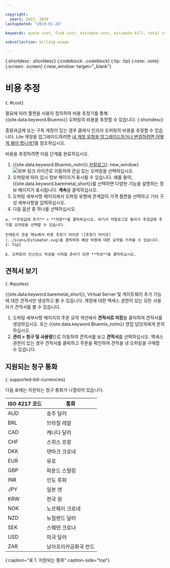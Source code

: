 ```yaml
---

copyright:
  years: 2015, 2019
lastupdated: "2019-01-28"

keywords: quote cost, find cost, estimate cost, estimate bill, total cost, service cost

subcollection: billing-usage

---
```


{:shortdesc: .shortdesc}
{:codeblock: .codeblock}
{:tip: .tip}
{:note: .note}
{:screen: .screen}
{:new_window: target="_blank"}

# 비용 추정
{: #cost}

필요에 따라 플랜을 사용자 정의하여 비용 추정기를 통해 {{site.data.keyword.Bluemix}} 오퍼링의 비용을 추정할 수 있습니다.
{:shortdesc}

종량과금제 또는 구독 계정이 있는 경우 클래식 인프라 오퍼링의 비용을 추정할 수 있습니다. Lite 계정을 업그레이드하려면 [내 계정 유형을 업그레이드하거나 변경하려면 어떻게 해야 합니까?](/docs/account?topic=account-accountfaqs)를 참조하십시오.

비용을 추정하려면 다음 단계를 완료하십시오.

  1. {{site.data.keyword.Bluemix_notm}} [카탈로그](https://cloud.ibm.com/catalog){: new_window} ![외부 링크 아이콘](../icons/launch-glyph.svg "외부 링크 아이콘")로 이동하여 관심 있는 오퍼링을 선택하십시오.
  2. 오퍼링에 따라 임시 정보 페이지가 표시될 수 있습니다. 예를 들어, {{site.data.keyword.baremetal_short}}를 선택하면 다양한 기능을 설명하는 정보 페이지가 표시됩니다. **계속**을 클릭하십시오.
  3. 오퍼링 세부사항 페이지에서 오퍼링 유형에 관계없이 가격 플랜을 선택하고 기타 구성 세부사항을 입력하십시오.
  4. 다음 옵션 중 하나를 선택하십시오.

    a. **추정값에 추가** > **저장**을 클릭하십시오. 여기서 카탈로그로 돌아가 추정값에 추가할 오퍼링을 선택할 수 있습니다.

    언제든지 콘솔 메뉴에서 비용 추정기 아이콘 ![추정기 아이콘](../icons/Estimator.svg)을 클릭하여 예상 비용에 대한 요약을 가져올 수 있습니다.
    {: tip}

    b. 오퍼링의 인스턴스 작성을 시작할 준비가 되면 **작성**을 클릭하십시오.


## 견적서 보기
{: #quotes}

{{site.data.keyword.baremetal_short}}, Virtual Server 및 게이트웨이 추가 기능에 대한 견적서만 생성하고 볼 수 있습니다. 계정에 대한 액세스 권한이 있는 모든 사용자가 견적서를 볼 수 있습니다.

  1. 오퍼링 세부사항 페이지의 주문 요약 섹션에서 **견적서로 저장**을 클릭하여 견적서를 생성하십시오. 또는 {{site.data.keyword.Bluemix_notm}} 영업 담당자에게 문의하십시오.
  2. **관리 > 청구 및 사용량**으로 이동하여 견적서를 보고 **견적서**를 선택하십시오. 액세스 권한이 있는 경우 견적서를 클릭하고 주문을 확인하여 견적을 낸 오퍼링을 구매할 수 있습니다.


## 지원되는 청구 통화
{: supported-bill-currencies}

다음 표에는 지원되는 청구 통화가 나열되어 있습니다.

|ISO 4217 코드 |통화             |
|---------------|----------------------|
|AUD            |호주 달러    |
|BRL            |	브라질 레알       |
|CAD            |	캐나다 달러      |
|CHF            |	스위스 프랑          |
|DKK            |	덴마크 크로네         |
|EUR            |	유로                 |
|GBP            |	파운드 스털링       |
|INR            |	인도 루피         |
|JPY            |	일본 엔         |
|KRW            |	한국 원     |
|NOK            |	노르웨이 크로네      |
|NZD            |	뉴질랜드 달러   |
|SEK            |	스웨덴 크로나        |
|USD            |미국 달러 |
|ZAR            |	남아프리카공화국 란드   |
{:caption="표 1. 지원되는 통화" caption-side="top"}

